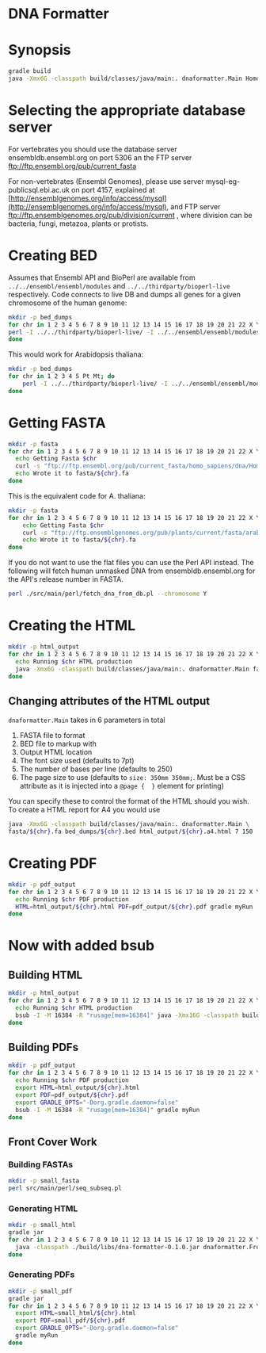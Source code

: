 # DNA Formatter

# Synopsis

```bash
gradle build
java -Xmx6G -classpath build/classes/java/main:. dnaformatter.Main Homo_sapiens.GRCh38.dna.chromosome.22.fa genes.bed output.html
```

# Selecting the appropriate database server

For vertebrates you should use the database server ensembldb.ensembl.org on port 5306
an the FTP server ftp://ftp.ensembl.org/pub/current_fasta

For non-vertebrates (Ensembl Genomes), please use server mysql-eg-publicsql.ebi.ac.uk on port 4157, 
explained at [http://ensemblgenomes.org/info/access/mysql](http://ensemblgenomes.org/info/access/mysql),
and FTP server ftp://ftp.ensemblgenomes.org/pub/division/current , where division can be bacteria, fungi, metazoa, plants or protists.

# Creating BED

Assumes that Ensembl API and BioPerl are available from `../../ensembl/ensembl/modules` and `../../thirdparty/bioperl-live` respectively. Code connects to live DB and dumps all genes for a given chromosome of the human genome:

```bash
mkdir -p bed_dumps
for chr in 1 2 3 4 5 6 7 8 9 10 11 12 13 14 15 16 17 18 19 20 21 22 X Y MT; do
perl -I ../../thirdparty/bioperl-live/ -I ../../ensembl/ensembl/modules/ src/main/perl/fetch_genes.pl --host ensembldb.ensembl.org --port 5306 --user anonymous --species human --chromosome $chr --output bed_dumps/${chr}.bed;
done
```

This would work for Arabidopsis thaliana:

```bash
mkdir -p bed_dumps
for chr in 1 2 3 4 5 Pt Mt; do
	perl -I ../../thirdparty/bioperl-live/ -I ../../ensembl/ensembl/modules/ src/main/perl/fetch_genes.pl --host mysql-eg-publicsql.ebi.ac.uk --port 4157 --user anonymous --species arabidopsis_thaliana --chromosome $chr --output bed_dumps/${chr}.bed;
done
```

# Getting FASTA

```bash
mkdir -p fasta
for chr in 1 2 3 4 5 6 7 8 9 10 11 12 13 14 15 16 17 18 19 20 21 22 X Y MT; do
  echo Getting Fasta $chr
  curl -s "ftp://ftp.ensembl.org/pub/current_fasta/homo_sapiens/dna/Homo_sapiens.GRCh38.dna.chromosome.${chr}.fa.gz" | gzip -dc > fasta/${chr}.fa
  echo Wrote it to fasta/${chr}.fa
done
```

This is the equivalent code for A. thaliana:
```bash
mkdir -p fasta
for chr in 1 2 3 4 5 6 7 8 9 10 11 12 13 14 15 16 17 18 19 20 21 22 X Y MT; do
	echo Getting Fasta $chr
	curl -s "ftp://ftp.ensemblgenomes.org/pub/plants/current/fasta/arabidopsis_thaliana/dna/Arabidopsis_thaliana.TAIR10.dna.chromosome.${chr}.fa.gz" | gzip -dc > fasta/${chr}.fa
	echo Wrote it to fasta/${chr}.fa
done
```

If you do not want to use the flat files you can use the Perl API instead. The following will fetch human unmasked DNA from ensembldb.ensembl.org for the API's release number in FASTA.

```bash
perl ./src/main/perl/fetch_dna_from_db.pl --chromosome Y
```

# Creating the HTML

```bash
mkdir -p html_output
for chr in 1 2 3 4 5 6 7 8 9 10 11 12 13 14 15 16 17 18 19 20 21 22 X Y MT; do
  echo Running $chr HTML production
  java -Xmx6G -classpath build/classes/java/main:. dnaformatter.Main fasta/${chr}.fa bed_dumps/${chr}.bed html_output/${chr}.html
done
```

## Changing attributes of the HTML output

`dnaformatter.Main` takes in 6 parameters in total

1. FASTA file to format
2. BED file to markup with
3. Output HTML location
4. The font size used (defaults to 7pt)
5. The number of bases per line (defaults to 250)
6. The page size to use (defaults to `size: 350mm 350mm;`. Must be a CSS attribute as it is injected into a `@page {  }` element for printing)

You can specify these to control the format of the HTML should you wish. To create a HTML report for A4 you would use

```bash
java -Xmx6G -classpath build/classes/java/main:. dnaformatter.Main \
fasta/${chr}.fa bed_dumps/${chr}.bed html_output/${chr}.a4.html 7 150 'size: 210mm 297mm;'
```

# Creating PDF

```bash
mkdir -p pdf_output
for chr in 1 2 3 4 5 6 7 8 9 10 11 12 13 14 15 16 17 18 19 20 21 22 X Y MT; do
  echo Running $chr PDF production
  HTML=html_output/${chr}.html PDF=pdf_output/${chr}.pdf gradle myRun
done
```

# Now with added bsub

## Building HTML

```bash
mkdir -p html_output
for chr in 1 2 3 4 5 6 7 8 9 10 11 12 13 14 15 16 17 18 19 20 21 22 X Y MT; do
  echo Running $chr HTML production
  bsub -I -M 16384 -R "rusage[mem=16384]" java -Xmx16G -classpath build/classes/java/main:. dnaformatter.Main fasta/${chr}.fa bed_dumps/${chr}.bed html_output/${chr}.html
done
```

## Building PDFs

```bash
mkdir -p pdf_output
for chr in 1 2 3 4 5 6 7 8 9 10 11 12 13 14 15 16 17 18 19 20 21 22 X Y MT; do
  echo Running $chr PDF production
  export HTML=html_output/${chr}.html
  export PDF=pdf_output/${chr}.pdf
  export GRADLE_OPTS="-Dorg.gradle.daemon=false"
  bsub -I -M 16384 -R "rusage[mem=16384]" gradle myRun
done
```

## Front Cover Work

### Building FASTAs

```bash
mkdir -p small_fasta
perl src/main/perl/seq_subseq.pl
```

### Generating HTML

```bash
mkdir -p small_html
gradle jar
for chr in 1 2 3 4 5 6 7 8 9 10 11 12 13 14 15 16 17 18 19 20 21 22 X Y; do
  java -classpath ./build/libs/dna-formatter-0.1.0.jar dnaformatter.FrontPageMain small_fasta/${chr}.fa small_html/${chr}.html 13 370
done
```

### Generating PDFs

```bash
mkdir -p small_pdf
gradle jar
for chr in 1 2 3 4 5 6 7 8 9 10 11 12 13 14 15 16 17 18 19 20 21 22 X Y; do
  export HTML=small_html/${chr}.html
  export PDF=small_pdf/${chr}.pdf
  export GRADLE_OPTS="-Dorg.gradle.daemon=false"
  gradle myRun
done
```
